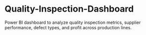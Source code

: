 # Quality-Inspection-Dashboard
Power BI dashboard to analyze quality inspection metrics, supplier performance, defect types, and profit across production lines.
